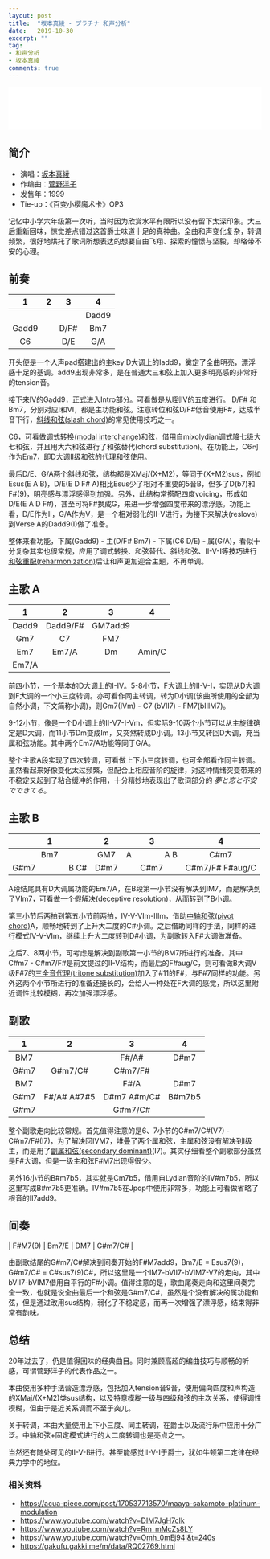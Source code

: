 ```yaml
---
layout: post
title:  "坂本真綾 - プラチナ 和声分析"
date:   2019-10-30
excerpt: ""
tag:
- 和声分析
- 坂本真綾
comments: true
---
```

<iframe frameborder="no" border="0" marginwidth="0" marginheight="0" width="100%" height="86" src="//music.163.com/outchain/player?type=2&id=643012&auto=0&height=66"></iframe>

## 简介

* 演唱：[坂本真綾](https://ja.wikipedia.org/wiki/坂本真綾 "坂本真綾 Wikipedia")
* 作编曲：[菅野洋子](https://ja.wikipedia.org/wiki/菅野よう子)
* 发售年：1999
* Tie-up：《百变小樱魔术卡》OP3

记忆中小学六年级第一次听，当时因为欣赏水平有限所以没有留下太深印象。大三后重新回味，惊觉差点错过这首爵士味道十足的真神曲。全曲和声变化复杂，转调频繁，很好地烘托了歌词所想表达的想要自由飞翔、探索的憧憬与坚毅，却略带不安的心理。

## 前奏

| 1         | 2         | 3        |    4     |
| :-----:  | :-----:  | :-----: | :-----: |
|             |    |          | Dadd9
| Gadd9 |    | D/F# | Bm7
| C6       |    | D/E   | G/A

开头便是一个人声pad搭建出的主key D大调上的Iadd9，奠定了全曲明亮，漂浮感十足的基调。add9出现非常多，是在普通大三和弦上加入更多明亮感的非常好的tension音。

接下来IV的Gadd9，正式进入Intro部分。可看做是从I到IV的五度进行。
D/F# 和 Bm7，分别对应I和VI，都是主功能和弦。注意转位和弦D/F#低音使用F#，达成半音下行，[斜线和弦(slash chord)](https://en.wikipedia.org/wiki/Slash_chord)的常见使用技巧之一。

C6，可看做[调式转换(modal interchange)](https://en.wikipedia.org/wiki/Borrowed_chord)和弦，借用自mixolydian调式降七级大七和弦，并且用大六和弦进行了和弦替代(chord substitution)。在功能上，C6可作为Em7，即D大调II级和弦的代理和弦使用。

最后D/E、G/A两个斜线和弦，结构都是XMaj/(X+M2)，等同于(X+M2)sus，例如Esus(E A B)，D/E(E D F# A)相比Esus少了相对不重要的5音B，但多了D(b7)和F#(9)，明亮感与漂浮感得到加强。另外，此结构常搭配四度voicing，形成如D/E(E A D F#)，甚至可将F#换成G，来进一步增强四度带来的漂浮感。功能上看，D/E作为II，G/A作为V，是一个相对弱化的II-V进行，为接下来解决(reslove)到Verse A的Dadd9(I)做了准备。

整体来看功能，下属(Gadd9) - 主(D/F# Bm7) - 下属(C6 D/E) -  属(G/A)，看似十分复杂其实也很常规，应用了调式转换、和弦替代、斜线和弦、II-V-I等技巧进行[ 和弦重配(reharmonization)](https://en.wikipedia.org/wiki/Harmonization)后让和声更加迎合主题，不再单调。

## 主歌 A

| 1         | 2         | 3        |    4     |
| :-----:  | :-----:  | :-----: | :-----: |
| Dadd9 | Dadd9/F# | GM7add9 |                |
| Gm7    | C7             | FM7         |                |
| Em7     | Em7/A      | Dm           | Amin/C   |
| Em7/A  |                  |


前四小节，一个基本的D大调上的I-IV。5-8小节，F大调上的II-V-I，实现从D大调到F大调的一个小三度转调。亦可看作同主转调，转为D小调(该曲所使用的全部为自然小调，下文简称小调)，则Gm7(IVm) - C7 (bVII7) - FM7(bIIIM7)。

9-12小节，像是一个D小调上的II-V7-I-Vm，但实际9-10两个小节可以从主旋律确定是D大调，而11小节Dm变成Im，又突然转成D小调。13小节又转回D大调，充当属和弦功能。其中两个Em7/A功能等同于G/A。

整个主歌A段实现了四次转调，可看做上下小三度转调，也可全部看作同主转调。虽然看起来好像变化太过频繁，但配合上相应音阶的旋律，对这种情绪突变带来的不稳定又起到了粘合缓冲的作用，十分精妙地表现出了歌词部分的 *夢と恋と不安でできてる*。

## 主歌 B

|      1    |         2 |       3  |     4    |
| :-----:  | :-----:  | :-----: | :-----: |
| Bm7              | GM7   | A &emsp; &emsp; &emsp; A  B | C#m7                     |
| G#m7 &emsp; &emsp; &emsp; B C# | D#m7 | C#m7         | C#m7/F# F#aug/C |

A段结尾具有D大调属功能的Em7/A，在B段第一小节没有解决到IM7，而是解决到了VIm7，可看做一个假解决(deceptive resolution)，从而转到了B小调。

第三小节后两拍到第五小节前两拍，IV-V-VIm-IIIm，借助[中轴和弦(pivot chord)](https://en.wikipedia.org/wiki/Common_chord_(music))A，顺畅地转到了上升大二度的C#小调。之后借助同样的手法，同样的进行模式IV-V-VIm，继续上升大二度转到D#小调，为副歌转入F#大调做准备。

之后7、8两小节，可考虑是解决到副歌第一小节的BM7所进行的准备。其中C#m7 - C#m7/F#是前文提过的II-V结构，而最后的F#aug/C，则可看做B大调V级F#7的[三全音代理(tritone substitution)](https://en.wikipedia.org/wiki/Tritone_substitution)加入了#11的F#，与F#7同样的功能。另外这两个小节所进行的准备还挺长的，会给人一种处在F大调的感觉，所以这里附近调性比较模糊，再次加强漂浮感。

## 副歌

| 1         | 2         | 3        |    4     |
| :-----:  | :-----:  | :-----: | :-----: |
| BM7   |                       | F#/A#               | D#m7      
| G#m7 | G#m7/C#      | C#m7/F#          |                
| BM7   |                       | F#/A | D#m7     |                
| G#m7 | F#/A# A#7#5 | D#m7 A#m/C# | B#m7b5 
| G#m7 |                       | G#m7/C#         |                

整个副歌走向比较常规。首先值得注意的是6、7小节的G#m7/C#(V7) - C#m7/F#(I7)，为了解决回IVM7，堆叠了两个属和弦，主属和弦没有解决到I级主，而是用了[副属和弦(secondary dominant)](https://en.wikipedia.org/wiki/Secondary_chord)(I7)。其实仔细看整个副歌部分虽然是F#大调，但是一级主和弦F#M7出现得很少。

 另外16小节的B#m7b5，其实就是Cm7b5，借用自Lydian音阶的IV#m7b5，所以这里写成B#m7b5更准确。IV#m7b5在Jpop中使用非常多，功能上可看做省略了根音的II7add9。

## 间奏

| F#M7(9) | Bm7/E | DM7 | G#m7/C# |

由副歌结尾的G#m7/C#解决到间奏开始的F#M7add9，Bm7/E = Esus7(9)，G#m7/C# = C#sus7(9)C#，所以这里是一个IM7-bVII7-bVIM7-V7的走向，其中bVII7-bVIM7借用自平行的F#小调。值得注意的是，歌曲尾奏走向和这里间奏完全一致，也就是说全曲最后一个和弦是G#m7/C#，虽然是个没有解决的属功能和弦，但是通过改用sus结构，弱化了不稳定感，而再一次增强了漂浮感，结束得非常有韵味。

## 总结
20年过去了，仍是值得回味的经典曲目。同时兼顾高超的编曲技巧与顺畅的听感，可谓菅野洋子的代表作品之一。

本曲使用多种手法营造漂浮感，包括加入tension音9音，使用偏向四度和声构造的XMaj/(X+M2)类sus结构，以及特意模糊一级与四级和弦的主次关系，使得调性模糊，但由于是近关系调而不至于突兀。

关于转调，本曲大量使用上下小三度、同主转调，在爵士以及流行乐中应用十分广泛。中轴和弦+固定模式进行的大二度转调也是亮点之一。

当然还有随处可见的II-V-I进行。甚至能感觉II-V-I于爵士，犹如牛顿第二定律在经典力学中的地位。

### 相关资料

- <https://acua-piece.com/post/170537713570/maaya-sakamoto-platinum-modulation>
- <https://www.youtube.com/watch?v=DIM7JgH7cIk>
- <https://www.youtube.com/watch?v=Rm_mMcZs8LY>
- <https://www.youtube.com/watch?v=Omh_0mEj94I&t=240s>
- <https://gakufu.gakki.me/m/data/RQ02769.html>
